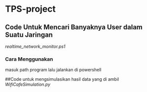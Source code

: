 ﻿# TPS-project 

## Code Untuk Mencari Banyaknya User dalam Suatu Jaringan 
*realtime_network_monitor.ps1*
### Cara Menggunakan 
masuk path program lalu jalankan di powershell

##Code untuk mengsimulasikan hasil data yang di ambil
*WifiCafeSimulation.py*
